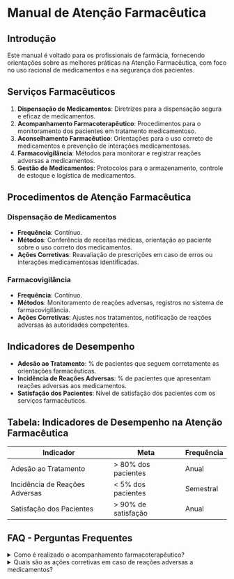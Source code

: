 
# Manual de Atenção Farmacêutica

## Introdução
Este manual é voltado para os profissionais de farmácia, fornecendo orientações sobre as melhores práticas na Atenção Farmacêutica, com foco no uso racional de medicamentos e na segurança dos pacientes.

## Serviços Farmacêuticos
1. **Dispensação de Medicamentos**: Diretrizes para a dispensação segura e eficaz de medicamentos.
2. **Acompanhamento Farmacoterapêutico**: Procedimentos para o monitoramento dos pacientes em tratamento medicamentoso.
3. **Aconselhamento Farmacêutico**: Orientações para o uso correto de medicamentos e prevenção de interações medicamentosas.
4. **Farmacovigilância**: Métodos para monitorar e registrar reações adversas a medicamentos.
5. **Gestão de Medicamentos**: Protocolos para o armazenamento, controle de estoque e logística de medicamentos.

## Procedimentos de Atenção Farmacêutica
### Dispensação de Medicamentos
- **Frequência**: Contínuo.
- **Métodos**: Conferência de receitas médicas, orientação ao paciente sobre o uso correto dos medicamentos.
- **Ações Corretivas**: Reavaliação de prescrições em caso de erros ou interações medicamentosas identificadas.

### Farmacovigilância
- **Frequência**: Contínuo.
- **Métodos**: Monitoramento de reações adversas, registros no sistema de farmacovigilância.
- **Ações Corretivas**: Ajustes nos tratamentos, notificação de reações adversas às autoridades competentes.

## Indicadores de Desempenho
- **Adesão ao Tratamento**: % de pacientes que seguem corretamente as orientações farmacêuticas.
- **Incidência de Reações Adversas**: % de pacientes que apresentam reações adversas aos medicamentos.
- **Satisfação dos Pacientes**: Nível de satisfação dos pacientes com os serviços farmacêuticos.

## Tabela: Indicadores de Desempenho na Atenção Farmacêutica
| Indicador                         | Meta                                  | Frequência |
|-----------------------------------|---------------------------------------|------------|
| Adesão ao Tratamento               | > 80% dos pacientes                   | Anual      |
| Incidência de Reações Adversas     | < 5% dos pacientes                    | Semestral  |
| Satisfação dos Pacientes           | > 90% de satisfação                   | Anual      |

## FAQ - Perguntas Frequentes

<details>
<summary>Como é realizado o acompanhamento farmacoterapêutico?</summary>
O acompanhamento farmacoterapêutico envolve o monitoramento contínuo dos pacientes em tratamento medicamentoso, incluindo a avaliação de eficácia e segurança dos medicamentos.
</details>

<details>
<summary>Quais são as ações corretivas em caso de reações adversas a medicamentos?</summary>
As ações corretivas incluem ajustes no tratamento, substituição de medicamentos e notificação das reações adversas às autoridades competentes.
</details>
    
